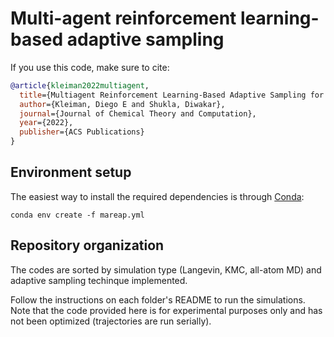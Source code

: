 # Multi-agent reinforcement learning-based adaptive sampling
If you use this code, make sure to cite:

```BibTeX
@article{kleiman2022multiagent,
  title={Multiagent Reinforcement Learning-Based Adaptive Sampling for Conformational Dynamics of Proteins},
  author={Kleiman, Diego E and Shukla, Diwakar},
  journal={Journal of Chemical Theory and Computation},
  year={2022},
  publisher={ACS Publications}
}
```
  
## Environment setup
The easiest way to install the required dependencies is through [Conda](https://docs.conda.io/projects/conda/en/latest/user-guide/install/index.html):

```
conda env create -f mareap.yml
```

## Repository organization
The codes are sorted by simulation type (Langevin, KMC, all-atom MD) and adaptive sampling techinque implemented.

Follow the instructions on each folder's README to run the simulations. Note that the code provided here is for 
experimental purposes only and has not been optimized (trajectories are run serially).
